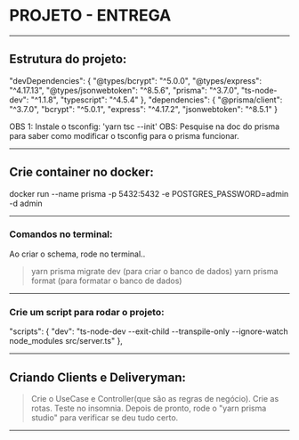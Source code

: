 # PROJETO - ENTREGA


____________________________________________________________________
## Estrutura do projeto:
  "devDependencies": {
    "@types/bcrypt": "^5.0.0",
    "@types/express": "^4.17.13",
    "@types/jsonwebtoken": "^8.5.6",
    "prisma": "^3.7.0",
    "ts-node-dev": "^1.1.8",
    "typescript": "^4.5.4"
  },
  "dependencies": {
    "@prisma/client": "^3.7.0",
    "bcrypt": "^5.0.1",
    "express": "^4.17.2",
    "jsonwebtoken": "^8.5.1"
  }

OBS 1: Instale o tsconfig: 'yarn tsc --init'
OBS: Pesquise na doc do prisma para saber como modificar o tsconfig para o prisma funcionar.
____________________________________________________________________
## Crie container no docker:
docker run --name prisma -p 5432:5432 -e POSTGRES_PASSWORD=admin -d admin

_________________________________________________
### Comandos no terminal:
Ao criar o schema, rode no terminal..
> yarn prisma migrate dev (para criar o banco de dados)
> yarn prisma format (para formatar o banco de dados)

_________________________________________________
### Crie um script para rodar o projeto:

"scripts": {
  "dev": "ts-node-dev --exit-child --transpile-only --ignore-watch node_modules src/server.ts"
},
____________________________________________________________________
## Criando Clients e Deliveryman:
> Crie o UseCase e Controller(que são as regras de negócio).
> Crie as rotas.
> Teste no insomnia.
> Depois de pronto, rode o "yarn prisma studio" para verificar se deu tudo certo.

____________________________________________________________________
